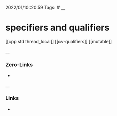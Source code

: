 2022/01/10::20:59
Tags: #
__
# specifiers and qualifiers

[[cpp std thread_local]]
[[cv-qualifiers]]
[[mutable]]

__
### Zero-Links
-
__
### Links
-